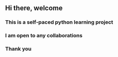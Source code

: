 ## Hi there, welcome
### This is a self-paced python learning project
### I am open to any collaborations
### Thank you